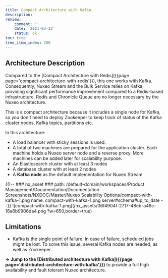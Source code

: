 ```yaml
---
title: Compact Architecture with Kafka
description:
review:
    comment: ''
    date: '2021-03-12'
    status: ok
toc: true
tree_item_index: 200
---
```


## Architecture Description

Compared to the [Compact Architecture with Redis]({{page page='compact-architecture-with-redis'}}), this one works with Kafka. Consequently, Nuxeo Stream and the Bulk Service relies on Kafka, providing significant performance improvement compared to a Redis-based infrastructure. Redis and Chronicle Queue are no longer necessary by the Nuxeo architecture.

This is a compact architecture because it includes a single node for Kafka, so you don't need to deploy Zookeeper to keep track of status of the Kafka cluster nodes, Kafka topics, partitions etc.

In this architecture:
- A load balancer with sticky sessions is used.
- A total of two machines are prepared for the application cluster. Each machine holds a Nuxeo server node and a reverse proxy. More machines can be added later for scalability purpose.
- An Elasticsearch cluster with at least 3 nodes
- A database cluster with at least 2 nodes
- A **Kafka node** as the default implementation for Nuxeo Stream

{{!--     ### nx_asset ###
    path: /default-domain/workspaces/Product Management/Documentation/Documentation Screenshots/NXDOC/Master/Nuxeo Scalability Options/compact-with-kafka-1.png
    name: compact-with-kafka-1.png
    server#schema#up_to_date
--}}
![compact-with-kafka-1.png](/nx_assets/06f4904f-2717-48eb-a48c-16a6b9906da4.png ?w=650,border=true)

## Limitations

- Kafka is the single point of failure. In case of failure, scheduled jobs might be lost. To solve this issue, several Kafka nodes are needed, as well as Zookeeper.

**→ Jump to the [Distributed architecture with Kafka]({{page page='distributed-architecture-with-kafka'}})** to provide a full high availability and fault tolerant Nuxeo architecture.
